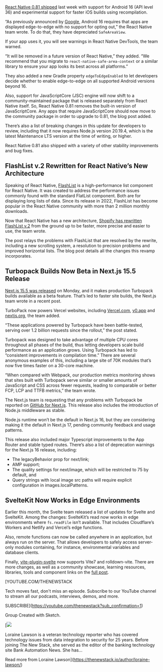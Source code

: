 [React Native 0.81 shipped](https://reactnative.dev/blog/2025/08/12/react-native-0.81) last week with support for Android 16 (API level 36) and experimental support for faster iOS builds using recompilation.

“As previously announced by [Google](https://thenewstack.io/googles-gemini-cli-agent-comes-to-github/), Android 16 requires that apps are displayed edge-to-edge with no support for opting out,” the React Native team wrote. To do that, they have depreciated `SafeAreaView`.

If your app uses it, you will see warnings in React Native DevTools, the team warned.

“It will be removed in a future version of React Native,” they added. “We recommend that you migrate to `react-native-safe-area-context` or a similar library to ensure your app looks its best across all platforms.”

They also added a new Gradle property `edgeToEdgeEnabled` to let developers decide whether to enable edge-to-edge on all supported Android versions beyond 16.

Also, support for JavaScriptCore (JSC) engine will now shift to a community-maintained package that is released separately from React Native itself. So, React Native 0.81 removes the built-in version of JavaScriptCore. Any apps that require JavaScriptCore should now move to the community package in order to upgrade to 0.81, the blog post added.

There’s also a list of breaking changes in this update for developers to review, including that it now requires Node.js version 20.19.4, which is the latest Maintenance LTS version at the time of writing, or higher.

React Native 0.81 also shipped with a variety of other stability improvements and bug fixes.

## FlashList v.2 Rewritten for React Native’s New Architecture

Speaking of React Native, [FlashList](https://shopify.github.io/flash-list/) is a high-performance list component for React Native. It was created to address the performance issues commonly found with the standard FlatList component. Both are for displaying long lists of data. Since its release in 2022, FlashList has become popular in the React Native community with more than 2 million monthly downloads.

Now that React Native has a new architecture, [Shopify has rewritten FlashList v.2](https://shopify.engineering/flashlist-v2?ck_subscriber_id=2264736565) from the ground up to be faster, more precise and easier to use, the team wrote.

The post relays the problems with FlashList that are resolved by the rewrite, including a new scrolling system, a resolution to precision problems and improved horizontal lists. The blog post details all the changes this revamp incorporates.

## Turbopack Builds Now Beta in Next.js 15.5 Release

[Next.js 15.5 was released](https://nextjs.org/blog/next-15-5) on Monday, and it makes production Turbopack builds available as a beta feature. That’s led to faster site builds, the Next.js team wrote in a recent post.

TurboPack now powers Vercel websites, including [Vercel.com](https://vercel.com/), [v0.app](https://v0.app/) and [nextjs.org](https://nextjs.org/), the team added.

“These applications powered by Turbopack have been battle-tested, serving over 1.2 billion requests since the rollout,” the post stated.

Turbopack was designed to take advantage of multiple CPU cores throughout all phases of the build, thus letting developers scale build performance as an application grows. Using Turbopack has led to “consistent improvements in compilation time.” There are several anonymous examples of this, including a large site of 70K modules that’s now five times faster on a 30-core machine.

“When compared with Webpack, our production metrics monitoring shows that sites built with Turbopack serve similar or smaller amounts of JavaScript and CSS across fewer requests, leading to comparable or better FCP, LCP and TTFB metrics,” the team wrote.

The Next.js team is requesting that any problems with Turbopack be reported on [GitHub for Next.js](https://github.com/vercel/next.js/discussions/77721). This release also includes the introduction of Node.js middleware as stable.

Node.js runtime won’t be the default in Next.js 16, but they are considering making it the default in Next.js 17, pending community feedback and usage patterns.

This release also included major Typescript improvements to the App Router and stable typed routes. There’s also a list of deprecation warnings for the Next.js 16 release, including:

* The legacyBehavior prop for next/link;
* AMP support;
* The quality settings for next/image, which will be restricted to 75 by default, and
* Query strings with local image src paths will require explicit configuration in images.localPatterns.

## SvelteKit Now Works in Edge Environments

Earlier this month, the Svelte team released a list of updates for Svelte and SvelteKit. Among the changes: SvelteKit’s read now works in edge environments where `fs.readFile` isn’t available. That includes Cloudflare’s Workers and Netlify and Vercel’s edge functions.

Also, remote functions can now be called anywhere in an application, but always run on the server. That allows developers to safely access server-only modules containing, for instance, environmental variables and database clients.

Finally, [vite-plugin-svelte](https://github.com/sveltejs/vite-plugin-svelte/blob/main/packages/vite-plugin-svelte/CHANGELOG.md) now supports Vite7 and rolldown-vite. There are more changes, as well as a community showcase, learning resources, libraries, tools and component links on the [full post](https://svelte.dev/blog/whats-new-in-svelte-august-2025).

[YOUTUBE.COM/THENEWSTACK

Tech moves fast, don't miss an episode. Subscribe to our YouTube
channel to stream all our podcasts, interviews, demos, and more.

SUBSCRIBE](https://youtube.com/thenewstack?sub_confirmation=1)

Group
Created with Sketch.

[![](https://thenewstack.io/wp-content/uploads/2023/08/4de88b83-4756312a-326a38b7-lorainelawson2-600x600-1-600x600.jpeg)

Loraine Lawson is a veteran technology reporter who has covered technology issues from data integration to security for 25 years. Before joining The New Stack, she served as the editor of the banking technology site Bank Automation News. She has...

Read more from Loraine Lawson](https://thenewstack.io/author/loraine-lawson/)